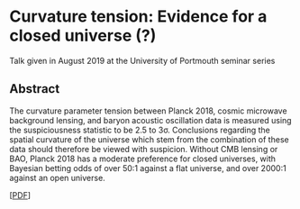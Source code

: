# Curvature tension: Evidence for a closed universe (?)

Talk given in August 2019 at the University of Portmouth seminar series

## Abstract

The curvature parameter tension between Planck 2018, cosmic microwave
background lensing, and baryon acoustic oscillation data is measured using the
suspiciousness statistic to be 2.5 to 3σ. Conclusions regarding the spatial
curvature of the universe which stem from the combination of these data should
therefore be viewed with suspicion.  Without CMB lensing or BAO, Planck 2018
has a moderate preference for closed universes, with Bayesian betting odds of
over 50:1 against a flat universe, and over 2000:1 against an open universe.
 
[[PDF](https://github.com/williamjameshandley/talks/raw/portsmouth_2019/will_handley_portsmouth_2019.pdf)] 

